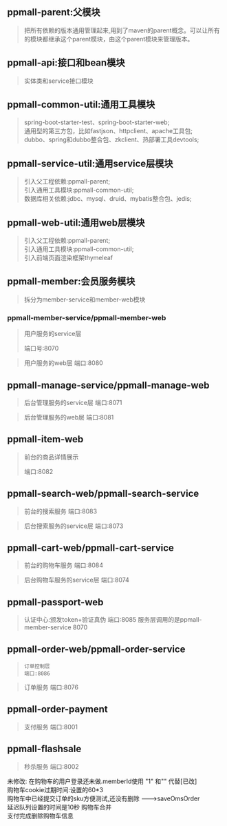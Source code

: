 ## ppmall-parent:父模块

>把所有依赖的版本通用管理起来,用到了maven的parent概念。可以让所有的模块都继承这个parent模块，由这个parent模块来管理版本。

## ppmall-api:接口和bean模块

>实体类和service接口模块

## ppmall-common-util:通用工具模块
> spring-boot-starter-test、spring-boot-starter-web;  
> 通用型的第三方包，比如fastjson、httpclient、apache工具包;   
> dubbo、spring和dubbo整合包、zkclient、热部署工具devtools; 

## ppmall-service-util:通用service层模块
> 引入父工程依赖:ppmall-parent;  
> 引入通用工具模块:ppmall-common-util;  
> 数据库相关依赖:jdbc、mysql、druid、mybatis整合包、jedis;

##  ppmall-web-util:通用web层模块
> 引入父工程依赖:ppmall-parent;  
> 引入通用工具模块:ppmall-common-util;  
> 引入前端页面渲染框架thymeleaf

##  ppmall-member:会员服务模块  
> 拆分为member-service和member-web模块

### ppmall-member-service/ppmall-member-web
> 用户服务的service层  
>
> 端口号:8070  

>用户服务的web层
>端口:8080

## ppmall-manage-service/ppmall-manage-web
> 后台管理服务的service层
> 端口:8071

> 后台管理服务的web层
> 端口:8081

## ppmall-item-web
> 前台的商品详情展示     
>
>  端口:8082
>     

##  ppmall-search-web/ppmall-search-service
> 前台的搜索服务
> 端口:8083

>后台搜索服务的service层
>端口:8073

## ppmall-cart-web/ppmall-cart-service
>    前台的购物车服务
>    端口:8084

>后台购物车服务的service层
>端口:8074

## ppmall-passport-web
 >   认证中心:颁发token+验证真伪
 >   端口:8085
 >   服务层调用的是ppmall-member-service 8070

 ## ppmall-order-web/ppmall-order-service
>     订单控制层
>     端口:8086

> 订单服务
>  端口:8076

## ppmall-order-payment
> 支付服务
> 端口:8001    

## ppmall-flashsale
> 秒杀服务
> 端口:8002

未修改:
在购物车的用户登录还未做.memberId使用 "1" 和"" 代替[已改]  
购物车cookie过期时间:设置的60*3   
购物车中已经提交订单的sku方便测试,还没有删除 --->saveOmsOrder  
延迟队列设置的时间是10秒
购物车合并  
支付完成删除购物车信息